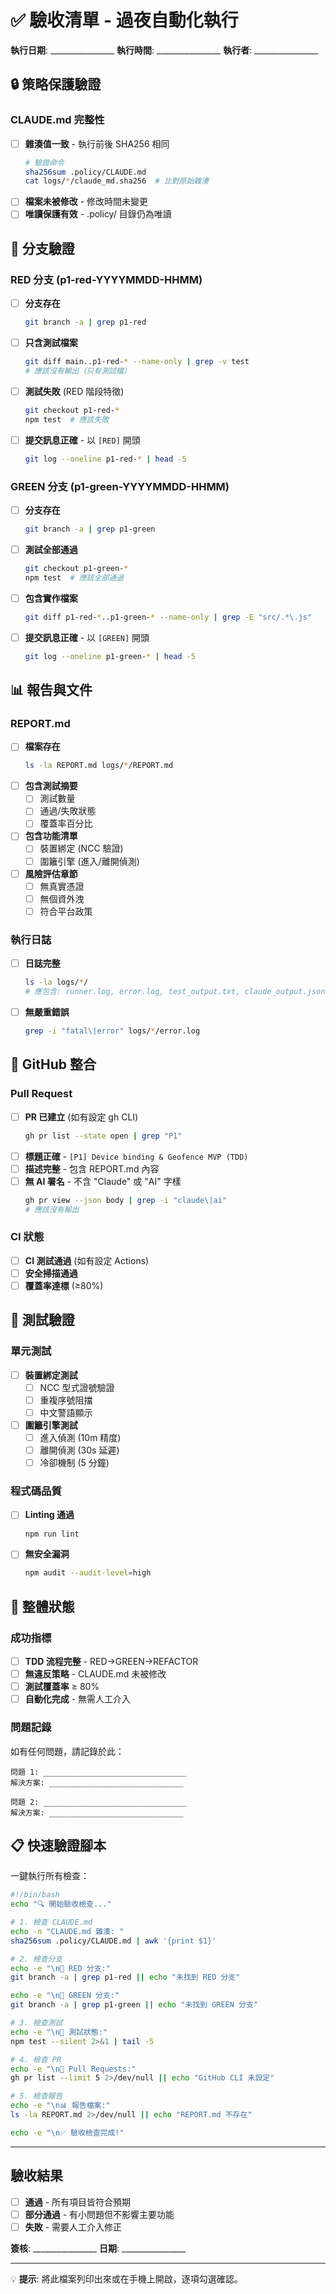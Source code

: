 # ✅ 驗收清單 - 過夜自動化執行

**執行日期**: ________________
**執行時間**: ________________
**執行者**: ________________

## 🔒 策略保護驗證

### CLAUDE.md 完整性
- [ ] **雜湊值一致** - 執行前後 SHA256 相同
  ```bash
  # 驗證命令
  sha256sum .policy/CLAUDE.md
  cat logs/*/claude_md.sha256  # 比對原始雜湊
  ```
- [ ] **檔案未被修改** - 修改時間未變更
- [ ] **唯讀保護有效** - .policy/ 目錄仍為唯讀

## 🌿 分支驗證

### RED 分支 (p1-red-YYYYMMDD-HHMM)
- [ ] **分支存在**
  ```bash
  git branch -a | grep p1-red
  ```
- [ ] **只含測試檔案**
  ```bash
  git diff main..p1-red-* --name-only | grep -v test
  # 應該沒有輸出（只有測試檔）
  ```
- [ ] **測試失敗** (RED 階段特徵)
  ```bash
  git checkout p1-red-*
  npm test  # 應該失敗
  ```
- [ ] **提交訊息正確** - 以 `[RED]` 開頭
  ```bash
  git log --oneline p1-red-* | head -5
  ```

### GREEN 分支 (p1-green-YYYYMMDD-HHMM)
- [ ] **分支存在**
  ```bash
  git branch -a | grep p1-green
  ```
- [ ] **測試全部通過**
  ```bash
  git checkout p1-green-*
  npm test  # 應該全部通過
  ```
- [ ] **包含實作檔案**
  ```bash
  git diff p1-red-*..p1-green-* --name-only | grep -E "src/.*\.js"
  ```
- [ ] **提交訊息正確** - 以 `[GREEN]` 開頭
  ```bash
  git log --oneline p1-green-* | head -5
  ```

## 📊 報告與文件

### REPORT.md
- [ ] **檔案存在**
  ```bash
  ls -la REPORT.md logs/*/REPORT.md
  ```
- [ ] **包含測試摘要**
  - [ ] 測試數量
  - [ ] 通過/失敗狀態
  - [ ] 覆蓋率百分比
- [ ] **包含功能清單**
  - [ ] 裝置綁定 (NCC 驗證)
  - [ ] 圍籬引擎 (進入/離開偵測)
- [ ] **風險評估章節**
  - [ ] 無真實憑證
  - [ ] 無個資外洩
  - [ ] 符合平台政策

### 執行日誌
- [ ] **日誌完整**
  ```bash
  ls -la logs/*/
  # 應包含: runner.log, error.log, test_output.txt, claude_output.json
  ```
- [ ] **無嚴重錯誤**
  ```bash
  grep -i "fatal\|error" logs/*/error.log
  ```

## 🐙 GitHub 整合

### Pull Request
- [ ] **PR 已建立** (如有設定 gh CLI)
  ```bash
  gh pr list --state open | grep "P1"
  ```
- [ ] **標題正確** - `[P1] Device binding & Geofence MVP (TDD)`
- [ ] **描述完整** - 包含 REPORT.md 內容
- [ ] **無 AI 署名** - 不含 "Claude" 或 "AI" 字樣
  ```bash
  gh pr view --json body | grep -i "claude\|ai"
  # 應該沒有輸出
  ```

### CI 狀態
- [ ] **CI 測試通過** (如有設定 Actions)
- [ ] **安全掃描通過**
- [ ] **覆蓋率達標** (≥80%)

## 🧪 測試驗證

### 單元測試
- [ ] **裝置綁定測試**
  - [ ] NCC 型式證號驗證
  - [ ] 重複序號阻擋
  - [ ] 中文警語顯示
- [ ] **圍籬引擎測試**
  - [ ] 進入偵測 (10m 精度)
  - [ ] 離開偵測 (30s 延遲)
  - [ ] 冷卻機制 (5 分鐘)

### 程式碼品質
- [ ] **Linting 通過**
  ```bash
  npm run lint
  ```
- [ ] **無安全漏洞**
  ```bash
  npm audit --audit-level=high
  ```

## 🚦 整體狀態

### 成功指標
- [ ] **TDD 流程完整** - RED→GREEN→REFACTOR
- [ ] **無違反策略** - CLAUDE.md 未被修改
- [ ] **測試覆蓋率** ≥ 80%
- [ ] **自動化完成** - 無需人工介入

### 問題記錄
如有任何問題，請記錄於此：

```
問題 1: ________________________________
解決方案: ______________________________

問題 2: ________________________________
解決方案: ______________________________
```

## 📋 快速驗證腳本

一鍵執行所有檢查：

```bash
#!/bin/bash
echo "🔍 開始驗收檢查..."

# 1. 檢查 CLAUDE.md
echo -n "CLAUDE.md 雜湊: "
sha256sum .policy/CLAUDE.md | awk '{print $1}'

# 2. 檢查分支
echo -e "\n📌 RED 分支:"
git branch -a | grep p1-red || echo "未找到 RED 分支"

echo -e "\n📌 GREEN 分支:"
git branch -a | grep p1-green || echo "未找到 GREEN 分支"

# 3. 檢查測試
echo -e "\n🧪 測試狀態:"
npm test --silent 2>&1 | tail -5

# 4. 檢查 PR
echo -e "\n🐙 Pull Requests:"
gh pr list --limit 5 2>/dev/null || echo "GitHub CLI 未設定"

# 5. 檢查報告
echo -e "\n📊 報告檔案:"
ls -la REPORT.md 2>/dev/null || echo "REPORT.md 不存在"

echo -e "\n✅ 驗收檢查完成!"
```

---

## 驗收結果

- [ ] **通過** - 所有項目皆符合預期
- [ ] **部分通過** - 有小問題但不影響主要功能
- [ ] **失敗** - 需要人工介入修正

**簽核**: ________________
**日期**: ________________

---

💡 **提示**: 將此檔案列印出來或在手機上開啟，逐項勾選確認。